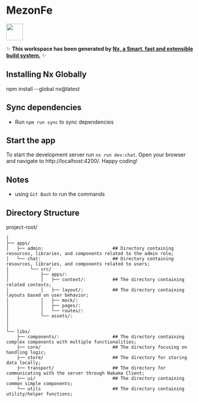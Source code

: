 # MezonFe

<a alt="Nx logo" href="https://nx.dev" target="_blank" rel="noreferrer"><img src="https://raw.githubusercontent.com/nrwl/nx/master/images/nx-logo.png" width="45"></a>

✨ **This workspace has been generated by [Nx, a Smart, fast and extensible build system.](https://nx.dev)** ✨

## Installing Nx Globally

npm install --global nx@latest

## Sync dependencies
- Run `npm run sync` to sync dependencies

## Start the app

To start the development server run `nx run dev:chat`. Open your browser and navigate to http://localhost:4200/. Happy coding!

## Notes
- using `Git Bash` to run the commands

## Directory Structure

project-root/
    
    │
    ├── apps/              
    │   ├── admin:                          ## Directory containing resources, libraries, and components related to the admin role;  
    │   └── chat:                           ## Directory containing resources, libraries, and components related to users; 
    │        └── src/ 
    │            ├── apps/:                 
    │            │   ├── context/:          ## The directory containing related contexts;
    │            │   ├── layout/:           ## The directory containing layouts based on user behavior;
    │            │   ├── mock/:
    │            │   ├── pages/:
    │            │   └── routes/:
    │            └── assets/:
    │
    │
    └── libs/           
        ├── components/:                    ## The directory containing complex components with multiple functionalities;
        ├── core/                           ## The directory focusing on handling logic;
        ├── store/                          ## The directory for storing data locally;
        ├── transport/                      ## The directory for communicating with the server through Nakama Client;
        ├── ui/                             ## The directory containing common simple components;
        └── utils                           ## The directory containing utility/helper functions;

